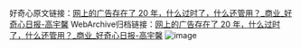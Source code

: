 好奇心原文链接：[网上的广告存在了 20 年，什么过时了，什么还管用？_商业_好奇心日报-高宇馨](https://www.qdaily.com/articles/3158.html)
WebArchive归档链接：[网上的广告存在了 20 年，什么过时了，什么还管用？_商业_好奇心日报-高宇馨](http://web.archive.org/web/20190623151609/https://www.qdaily.com/articles/3158.html)
![image](http://ww3.sinaimg.cn/large/007d5XDply1g3v6pj8dfaj30u05c9x6p)